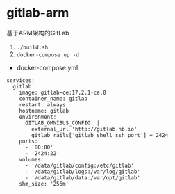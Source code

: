 # gitlab-arm
基于ARM架构的GitLab
1. `./build.sh`
2. `docker-compose up -d`
* docker-compose.yml
```
services:
  gitlab:
    image: gitlab-ce:17.2.1-ce.0
    container_name: gitlab
    restart: always
    hostname: gitlab
    environment:
      GITLAB_OMNIBUS_CONFIG: |
        external_url 'http://gitlab.nb.io'
        gitlab_rails['gitlab_shell_ssh_port'] = 2424
    ports:
      - '80:80'
      - '2424:22'
    volumes:
      - '/data/gitlab/config:/etc/gitlab'
      - '/data/gitlab/logs:/var/log/gitlab'
      - '/data/gitlab/data:/var/opt/gitlab'
    shm_size: '256m'
```

